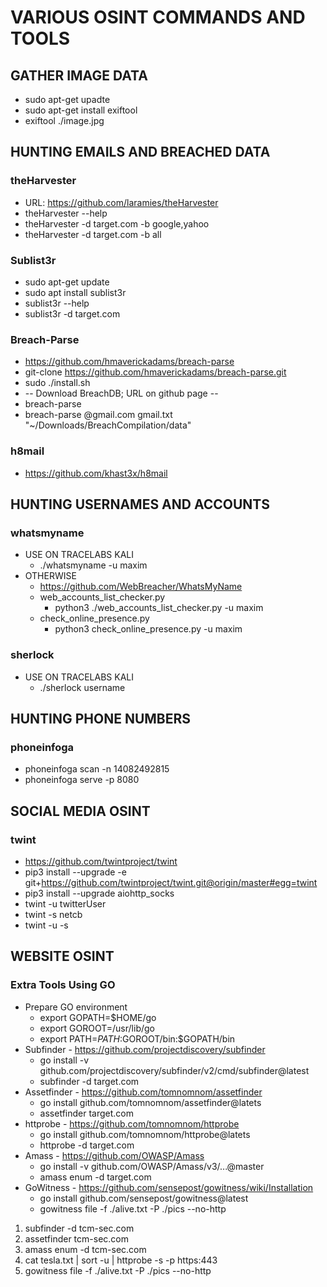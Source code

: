 # VARIOUS OSINT COMMANDS AND TOOLS

## GATHER IMAGE DATA
* sudo apt-get upadte
* sudo apt-get install exiftool
* exiftool ./image.jpg

## HUNTING EMAILS AND BREACHED DATA

### theHarvester
* URL: https://github.com/laramies/theHarvester
* theHarvester --help
* theHarvester -d target.com -b google,yahoo
* theHarvester -d target.com -b all

### Sublist3r
* sudo apt-get update
* sudo apt install sublist3r
* sublist3r --help
* sublist3r -d target.com

### Breach-Parse
* https://github.com/hmaverickadams/breach-parse
* git-clone https://github.com/hmaverickadams/breach-parse.git
* sudo ./install.sh
*  -- Download BreachDB; URL on github page --
* breach-parse
* breach-parse @gmail.com gmail.txt "~/Downloads/BreachCompilation/data"

### h8mail
* https://github.com/khast3x/h8mail

## HUNTING USERNAMES AND ACCOUNTS

### whatsmyname
* USE ON TRACELABS KALI
	* ./whatsmyname -u maxim
* OTHERWISE
	* https://github.com/WebBreacher/WhatsMyName
	* web_accounts_list_checker.py
		* python3 ./web_accounts_list_checker.py -u maxim
	* check_online_presence.py
		* python3 check_online_presence.py -u maxim
	
### sherlock
* USE ON TRACELABS KALI
	* ./sherlock username

## HUNTING PHONE NUMBERS

### phoneinfoga

* phoneinfoga scan -n 14082492815
* phoneinfoga serve -p 8080

## SOCIAL MEDIA OSINT

### twint
* https://github.com/twintproject/twint
* pip3 install --upgrade -e git+https://github.com/twintproject/twint.git@origin/master#egg=twint
* pip3 install --upgrade aiohttp_socks
* twint -u twitterUser
* twint -s netcb
* twint -u <username> -s <search term>
	
## WEBSITE OSINT

### Extra Tools Using GO
* Prepare GO environment
	* export GOPATH=$HOME/go 
	* export GOROOT=/usr/lib/go
	* export PATH=$PATH:$GOROOT/bin:$GOPATH/bin
* Subfinder - https://github.com/projectdiscovery/subfinder
	* go install -v github.com/projectdiscovery/subfinder/v2/cmd/subfinder@latest
	* subfinder -d target.com
* Assetfinder - https://github.com/tomnomnom/assetfinder
	* go install github.com/tomnomnom/assetfinder@latets
	* assetfinder target.com
* httprobe - https://github.com/tomnomnom/httprobe
	* go install github.com/tomnomnom/httprobe@latets
	* httprobe -d target.com
* Amass - https://github.com/OWASP/Amass
	* go install -v github.com/OWASP/Amass/v3/...@master
	* amass enum -d target.com
* GoWitness - https://github.com/sensepost/gowitness/wiki/Installation
	* go install github.com/sensepost/gowitness@latest
	* gowitness file -f ./alive.txt -P ./pics --no-http

1. subfinder -d tcm-sec.com
2. assetfinder tcm-sec.com
3. amass enum -d tcm-sec.com
4. cat tesla.txt | sort -u | httprobe -s -p https:443
5. gowitness file -f ./alive.txt -P ./pics --no-http

